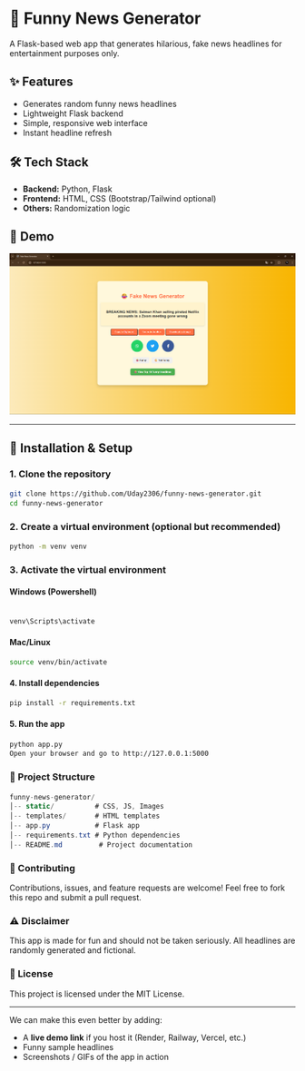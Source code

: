 # 📰 Funny News Generator

A Flask-based web app that generates hilarious, fake news headlines for entertainment purposes only.

## ✨ Features
- Generates random funny news headlines
- Lightweight Flask backend
- Simple, responsive web interface
- Instant headline refresh

## 🛠️ Tech Stack
- **Backend:** Python, Flask
- **Frontend:** HTML, CSS (Bootstrap/Tailwind optional)
- **Others:** Randomization logic

## 📸 Demo
![App Screenshot](screenshot.png)  

---

## 🚀 Installation & Setup

### 1. Clone the repository
```bash
git clone https://github.com/Uday2306/funny-news-generator.git
cd funny-news-generator
```
### 2. Create a virtual environment (optional but recommended)
```bash
python -m venv venv
```
### 3. Activate the virtual environment
#### Windows (Powershell)

```bash

venv\Scripts\activate
```
#### Mac/Linux

```bash
source venv/bin/activate
```
#### 4. Install dependencies
```bash
pip install -r requirements.txt
```
#### 5. Run the app
```bash
python app.py
Open your browser and go to http://127.0.0.1:5000
```

### 📂 Project Structure
```csharp
funny-news-generator/
│-- static/          # CSS, JS, Images
│-- templates/       # HTML templates
│-- app.py           # Flask app
│-- requirements.txt # Python dependencies
│-- README.md         # Project documentation
```

### 🤝 Contributing
Contributions, issues, and feature requests are welcome!
Feel free to fork this repo and submit a pull request.

### ⚠️ Disclaimer
This app is made for fun and should not be taken seriously.
All headlines are randomly generated and fictional.

### 📜 License
This project is licensed under the MIT License.


---

We can make this even better by adding:  
- A **live demo link** if you host it (Render, Railway, Vercel, etc.)  
- Funny sample headlines  
- Screenshots / GIFs of the app in action  
